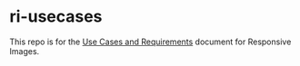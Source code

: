 ri-usecases
===========

This repo is for the [Use Cases and Requirements](http://usecases.responsiveimages.org) document for Responsive Images.